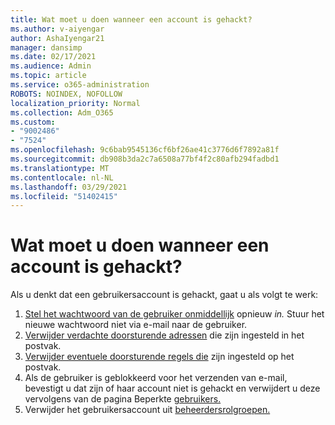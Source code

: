 ```yaml
---
title: Wat moet u doen wanneer een account is gehackt?
ms.author: v-aiyengar
author: AshaIyengar21
manager: dansimp
ms.date: 02/17/2021
ms.audience: Admin
ms.topic: article
ms.service: o365-administration
ROBOTS: NOINDEX, NOFOLLOW
localization_priority: Normal
ms.collection: Adm_O365
ms.custom:
- "9002486"
- "7524"
ms.openlocfilehash: 9c6bab9545136cf6bf26ae41c3776d6f7892a81f
ms.sourcegitcommit: db908b3da2c7a6508a77bf4f2c80afb294fadbd1
ms.translationtype: MT
ms.contentlocale: nl-NL
ms.lasthandoff: 03/29/2021
ms.locfileid: "51402415"
---
```

# <a name="what-to-do-when-an-account-is-hacked"></a>Wat moet u doen wanneer een account is gehackt?

Als u denkt dat een gebruikersaccount is gehackt, gaat u als volgt te werk:

1. [Stel het wachtwoord van de gebruiker onmiddellijk](https://go.microsoft.com/fwlink/?linkid=2103704) opnieuw *in.* Stuur het nieuwe wachtwoord niet via e-mail naar de gebruiker.
1. [Verwijder verdachte doorsturende adressen](https://go.microsoft.com/fwlink/?linkid=2103705) die zijn ingesteld in het postvak.
1. [Verwijder eventuele doorsturende regels die](https://go.microsoft.com/fwlink/?linkid=2103706) zijn ingesteld op het postvak.
1. Als de gebruiker is geblokkeerd voor het verzenden van e-mail, bevestigt u dat zijn of haar account niet is gehackt en verwijdert u deze vervolgens van de pagina Beperkte [gebruikers.](https://go.microsoft.com/fwlink/?linkid=2103706)
1. Verwijder het gebruikersaccount uit [beheerdersrolgroepen.](https://go.microsoft.com/fwlink/?linkid=2092294)